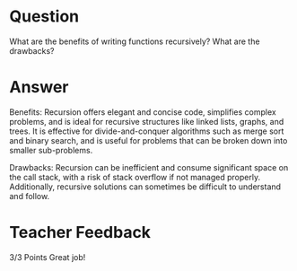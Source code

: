 # Question

What are the benefits of writing functions recursively? What are the drawbacks?

# Answer
Benefits: Recursion offers elegant and concise code, simplifies complex problems, and is ideal for recursive structures like linked lists, graphs, and trees. It is effective for divide-and-conquer algorithms such as merge sort and binary search, and is useful for problems that can be broken down into smaller sub-problems.

Drawbacks: Recursion can be inefficient and consume significant space on the call stack, with a risk of stack overflow if not managed properly. Additionally, recursive solutions can sometimes be difficult to understand and follow.

# Teacher Feedback

3/3 Points
Great job!